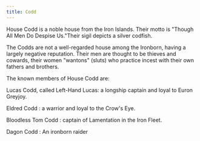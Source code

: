 ```yaml
---
title: Codd
---
```


House Codd is a noble house from the Iron Islands. Their motto is "Though All Men Do Despise Us."Their sigil depicts a silver codfish.

The Codds are not a well-regarded house among the Ironborn, having a largely negative reputation. Their men are thought to be thieves and cowards, their women "wantons" (sluts) who practice incest with their own fathers and brothers.

The known members of House Codd are:

Lucas Codd, called Left-Hand Lucas: a longship captain and loyal to Euron Greyjoy.

Eldred Codd : a warrior and loyal to the Crow's Eye.

Bloodless Tom Codd : captain of Lamentation in the Iron Fleet.

Dagon Codd : An ironborn raider


